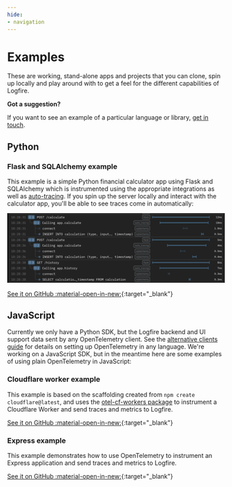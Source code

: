 ```yaml
---
hide:
- navigation
---
```

# Examples

These are working, stand-alone apps and projects that you can clone, spin up locally and play around with to get a feel for the different capabilities of Logfire.

**Got a suggestion?**

If you want to see an example of a particular language or library, [get in touch](help.md).

## Python

### Flask and SQLAlchemy example

This example is a simple Python financial calculator app using Flask and SQLAlchemy which is instrumented using the appropriate integrations as well as [auto-tracing](guides/onboarding-checklist/add-auto-tracing.md). If you spin up the server locally and interact with the calculator app, you'll be able to see traces come in automatically:

![Flask and SQLAlchemy example](images/logfire-screenshot-examples-flask-sqlalchemy.png)

[See it on GitHub :material-open-in-new:](https://github.com/pydantic/logfire/tree/main/examples/python/flask-sqlalchemy/){:target="_blank"}

## JavaScript

Currently we only have a Python SDK, but the Logfire backend and UI support data sent by any OpenTelemetry client. See the [alternative clients guide](guides/advanced/alternative-clients.md) for details on setting up OpenTelemetry in any language. We're working on a JavaScript SDK, but in the meantime here are some examples of using plain OpenTelemetry in JavaScript:

### Cloudflare worker example

This example is based on the scaffolding created from `npm create cloudflare@latest`, and uses the [otel-cf-workers package](https://github.com/evanderkoogh/otel-cf-workers) to instrument a Cloudflare Worker and send traces and metrics to Logfire.

[See it on GitHub :material-open-in-new:](https://github.com/pydantic/logfire/tree/main/examples/javascript/cloudflare-worker/){:target="_blank"}

### Express example

This example demonstrates how to use OpenTelemetry to instrument an Express application and send traces and metrics to Logfire.

[See it on GitHub :material-open-in-new:](https://github.com/pydantic/logfire/tree/main/examples/javascript/express/){:target="_blank"}
